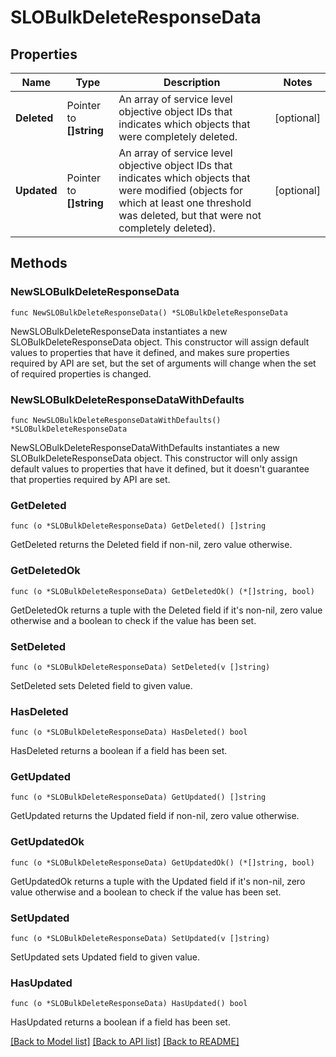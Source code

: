 # SLOBulkDeleteResponseData

## Properties

| Name        | Type                    | Description                                                                                                                                                                                  | Notes      |
| ----------- | ----------------------- | -------------------------------------------------------------------------------------------------------------------------------------------------------------------------------------------- | ---------- |
| **Deleted** | Pointer to **[]string** | An array of service level objective object IDs that indicates which objects that were completely deleted.                                                                                    | [optional] |
| **Updated** | Pointer to **[]string** | An array of service level objective object IDs that indicates which objects that were modified (objects for which at least one threshold was deleted, but that were not completely deleted). | [optional] |

## Methods

### NewSLOBulkDeleteResponseData

`func NewSLOBulkDeleteResponseData() *SLOBulkDeleteResponseData`

NewSLOBulkDeleteResponseData instantiates a new SLOBulkDeleteResponseData object.
This constructor will assign default values to properties that have it defined,
and makes sure properties required by API are set, but the set of arguments
will change when the set of required properties is changed.

### NewSLOBulkDeleteResponseDataWithDefaults

`func NewSLOBulkDeleteResponseDataWithDefaults() *SLOBulkDeleteResponseData`

NewSLOBulkDeleteResponseDataWithDefaults instantiates a new SLOBulkDeleteResponseData object.
This constructor will only assign default values to properties that have it defined,
but it doesn't guarantee that properties required by API are set.

### GetDeleted

`func (o *SLOBulkDeleteResponseData) GetDeleted() []string`

GetDeleted returns the Deleted field if non-nil, zero value otherwise.

### GetDeletedOk

`func (o *SLOBulkDeleteResponseData) GetDeletedOk() (*[]string, bool)`

GetDeletedOk returns a tuple with the Deleted field if it's non-nil, zero value otherwise
and a boolean to check if the value has been set.

### SetDeleted

`func (o *SLOBulkDeleteResponseData) SetDeleted(v []string)`

SetDeleted sets Deleted field to given value.

### HasDeleted

`func (o *SLOBulkDeleteResponseData) HasDeleted() bool`

HasDeleted returns a boolean if a field has been set.

### GetUpdated

`func (o *SLOBulkDeleteResponseData) GetUpdated() []string`

GetUpdated returns the Updated field if non-nil, zero value otherwise.

### GetUpdatedOk

`func (o *SLOBulkDeleteResponseData) GetUpdatedOk() (*[]string, bool)`

GetUpdatedOk returns a tuple with the Updated field if it's non-nil, zero value otherwise
and a boolean to check if the value has been set.

### SetUpdated

`func (o *SLOBulkDeleteResponseData) SetUpdated(v []string)`

SetUpdated sets Updated field to given value.

### HasUpdated

`func (o *SLOBulkDeleteResponseData) HasUpdated() bool`

HasUpdated returns a boolean if a field has been set.

[[Back to Model list]](../README.md#documentation-for-models) [[Back to API list]](../README.md#documentation-for-api-endpoints) [[Back to README]](../README.md)
